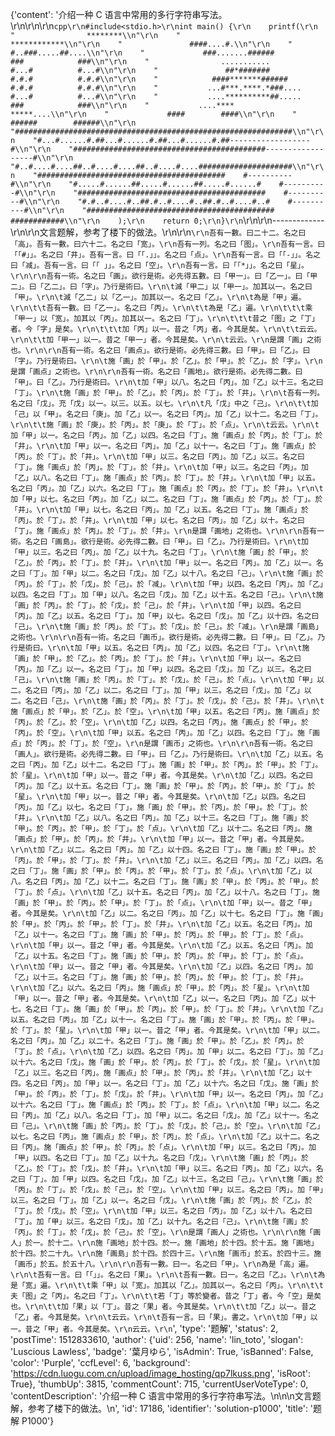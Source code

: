 {'content': '介绍一种 C 语言中常用的多行字符串写法。\r\n\r\n\r\n```cpp\r\n#include<stdio.h>\r\nint main() {\r\n    printf(\r\n    "                ********\\n"\r\n    "               ************\\n"\r\n    "               ####....#.\\n"\r\n    "             #..###.....##....\\n"\r\n    "             ###.......######              ###            ###\\n"\r\n    "                ...........               #...#          #...#\\n"\r\n    "               ##*#######                 #.#.#          #.#.#\\n"\r\n    "            ####*******######             #.#.#          #.#.#\\n"\r\n    "           ...#***.****.*###....          #...#          #...#\\n"\r\n    "           ....**********##.....           ###            ###\\n"\r\n    "           ....****    *****....\\n"\r\n    "             ####        ####\\n"\r\n    "           ######        ######\\n"\r\n    "##############################################################\\n"\r\n    "#...#......#.##...#......#.##...#......#.##------------------#\\n"\r\n    "###########################################------------------#\\n"\r\n    "#..#....#....##..#....#....##..#....#....#####################\\n"\r\n    "##########################################    #----------#\\n"\r\n    "#.....#......##.....#......##.....#......#    #----------#\\n"\r\n    "##########################################    #----------#\\n"\r\n    "#.#..#....#..##.#..#....#..##.#..#....#..#    #----------#\\n"\r\n    "##########################################    ############\\n"\r\n    );\r\n    return 0;\r\n}\r\n```\r\n\r\n-------------\r\n\r\n文言题解，参考了楼下的做法。\r\n\r\n```\r\n吾有一數。曰二十二。名之曰「高」。吾有一數。曰六十二。名之曰「宽」。\r\n吾有一列。名之曰「图」。\r\n吾有一言。曰「「#」」。名之曰「井」。吾有一言。曰「「.」」。名之曰「点」。\r\n吾有一言。曰「「-」」。名之曰「减」。吾有一言。曰「「 」」。名之曰「空」。\r\n吾有一言。曰「「*」」。名之曰「星」。\r\n\r\n吾有一術。名之曰「画」。欲行是術。必先得五數。曰「甲一」。曰「乙一」。曰「甲二」。曰「乙二」。曰「字」。乃行是術曰。\r\n\t減「甲二」以「甲一」。加其以一。名之曰「甲」。\r\n\t減「乙二」以「乙一」。加其以一。名之曰「乙」。\r\n\t為是「甲」遍。\r\n\t\t吾有一數。曰「乙一」。名之曰「丙」。\r\n\t\t為是「乙」遍。\r\n\t\t\t乘「甲一」以「宽」。加其以「丙」。加其以一。名之曰「丁」。\r\n\t\t\t昔之「图」之「丁」者。今「字」是矣。\r\n\t\t\t加「丙」以一。昔之「丙」者。今其是矣。\r\n\t\t云云。\r\n\t\t加「甲一」以一。昔之「甲一」者。今其是矣。\r\n\t云云。\r\n是謂「画」之術也。\r\n\r\n吾有一術。名之曰「画点」。欲行是術。必先得三數。曰「甲」。曰「乙」。曰「字」。乃行是術曰。\r\n\t施「画」於「甲」。於「乙」。於「甲」。於「乙」。於「字」。\r\n是謂「画点」之術也。\r\n\r\n吾有一術。名之曰「画地」。欲行是術。必先得二數。曰「甲」。曰「乙」。乃行是術曰。\r\n\t加「甲」以八。名之曰「丙」。加「乙」以十三。名之曰「丁」。\r\n\t施「画」於「甲」。於「乙」。於「丙」。於「丁」。於「井」。\r\n\t吾有一列。名之曰「戊」。充「戊」以一。以三。以五。以七。\r\n\t凡「戊」中之「己」。\r\n\t\t加「己」以「甲」。名之曰「庚」。加「乙」以一。名之曰「丙」。加「乙」以十二。名之曰「丁」。\r\n\t\t施「画」於「庚」。於「丙」。於「庚」。於「丁」。於「点」。\r\n\t云云。\r\n\t加「甲」以一。名之曰「丙」。加「乙」以四。名之曰「丁」。施「画点」於「丙」。於「丁」。於「井」。\r\n\t加「甲」以一。名之曰「丙」。加「乙」以十一。名之曰「丁」。施「画点」於「丙」。於「丁」。於「井」。\r\n\t加「甲」以三。名之曰「丙」。加「乙」以三。名之曰「丁」。施「画点」於「丙」。於「丁」。於「井」。\r\n\t加「甲」以三。名之曰「丙」。加「乙」以八。名之曰「丁」。施「画点」於「丙」。於「丁」。於「井」。\r\n\t加「甲」以五。名之曰「丙」。加「乙」以六。名之曰「丁」。施「画点」於「丙」。於「丁」。於「井」。\r\n\t加「甲」以七。名之曰「丙」。加「乙」以二。名之曰「丁」。施「画点」於「丙」。於「丁」。於「井」。\r\n\t加「甲」以七。名之曰「丙」。加「乙」以五。名之曰「丁」。施「画点」於「丙」。於「丁」。於「井」。\r\n\t加「甲」以七。名之曰「丙」。加「乙」以十。名之曰「丁」。施「画点」於「丙」。於「丁」。於「井」。\r\n是謂「画地」之術也。\r\n\r\n吾有一術。名之曰「画島」。欲行是術。必先得二數。曰「甲」。曰「乙」。乃行是術曰。\r\n\t加「甲」以三。名之曰「丙」。加「乙」以十九。名之曰「丁」。\r\n\t施「画」於「甲」。於「乙」。於「丙」。於「丁」。於「井」。\r\n\t加「甲」以一。名之曰「丙」。加「乙」以一。名之曰「丁」。加「甲」以二。名之曰「戊」。加「乙」以十八。名之曰「己」。\r\n\t施「画」於「丙」。於「丁」。於「戊」。於「己」。於「减」。\r\n\t加「甲」以四。名之曰「丙」。加「乙」以四。名之曰「丁」。加「甲」以八。名之曰「戊」。加「乙」以十五。名之曰「己」。\r\n\t施「画」於「丙」。於「丁」。於「戊」。於「己」。於「井」。\r\n\t加「甲」以四。名之曰「丙」。加「乙」以五。名之曰「丁」。加「甲」以七。名之曰「戊」。加「乙」以十四。名之曰「己」。\r\n\t施「画」於「丙」。於「丁」。於「戊」。於「己」。於「减」。\r\n是謂「画島」之術也。\r\n\r\n吾有一術。名之曰「画币」。欲行是術。必先得二數。曰「甲」。曰「乙」。乃行是術曰。\r\n\t加「甲」以五。名之曰「丙」。加「乙」以四。名之曰「丁」。\r\n\t施「画」於「甲」。於「乙」。於「丙」。於「丁」。於「井」。\r\n\t加「甲」以一。名之曰「丙」。加「乙」以一。名之曰「丁」。加「甲」以四。名之曰「戊」。加「乙」以三。名之曰「己」。\r\n\t施「画」於「丙」。於「丁」。於「戊」。於「己」。於「点」。\r\n\t加「甲」以二。名之曰「丙」。加「乙」以二。名之曰「丁」。加「甲」以三。名之曰「戊」。加「乙」以二。名之曰「己」。\r\n\t施「画」於「丙」。於「丁」。於「戊」。於「己」。於「井」。\r\n\t施「画点」於「甲」。於「乙」。於「空」。\r\n\t加「甲」以五。名之曰「丙」。施「画点」於「丙」。於「乙」。於「空」。\r\n\t加「乙」以四。名之曰「丙」。施「画点」於「甲」。於「丙」。於「空」。\r\n\t加「甲」以五。名之曰「丙」。加「乙」以四。名之曰「丁」。施「画点」於「丙」。於「丁」。於「空」。\r\n是謂「画币」之術也。\r\n\r\n吾有一術。名之曰「画人」。欲行是術。必先得二數。曰「甲」。曰「乙」。乃行是術曰。\r\n\t加「乙」以五。名之曰「丙」。加「乙」以十二。名之曰「丁」。施「画」於「甲」。於「丙」。於「甲」。於「丁」。於「星」。\r\n\t加「甲」以一。昔之「甲」者。今其是矣。\r\n\t加「乙」以四。名之曰「丙」。加「乙」以十五。名之曰「丁」。施「画」於「甲」。於「丙」。於「甲」。於「丁」。於「星」。\r\n\t加「甲」以一。昔之「甲」者。今其是矣。\r\n\t加「乙」以四。名之曰「丙」。加「乙」以七。名之曰「丁」。施「画」於「甲」。於「丙」。於「甲」。於「丁」。於「井」。\r\n\t加「乙」以八。名之曰「丙」。加「乙」以十三。名之曰「丁」。施「画」於「甲」。於「丙」。於「甲」。於「丁」。於「点」。\r\n\t加「乙」以十二。名之曰「丙」。施「画点」於「甲」。於「丙」。於「井」。\r\n\t加「甲」以一。昔之「甲」者。今其是矣。\r\n\t加「乙」以二。名之曰「丙」。加「乙」以十四。名之曰「丁」。施「画」於「甲」。於「丙」。於「甲」。於「丁」。於「井」。\r\n\t加「乙」以三。名之曰「丙」。加「乙」以四。名之曰「丁」。施「画」於「甲」。於「丙」。於「甲」。於「丁」。於「点」。\r\n\t加「乙」以八。名之曰「丙」。加「乙」以十二。名之曰「丁」。施「画」於「甲」。於「丙」。於「甲」。於「丁」。於「点」。\r\n\t加「乙」以十五。名之曰「丙」。加「乙」以十八。名之曰「丁」。施「画」於「甲」。於「丙」。於「甲」。於「丁」。於「点」。\r\n\t加「甲」以一。昔之「甲」者。今其是矣。\r\n\t加「乙」以二。名之曰「丙」。加「乙」以十七。名之曰「丁」。施「画」於「甲」。於「丙」。於「甲」。於「丁」。於「井」。\r\n\t加「乙」以五。名之曰「丙」。加「乙」以十一。名之曰「丁」。施「画」於「甲」。於「丙」。於「甲」。於「丁」。於「点」。\r\n\t加「甲」以一。昔之「甲」者。今其是矣。\r\n\t加「乙」以五。名之曰「丙」。加「乙」以十五。名之曰「丁」。施「画」於「甲」。於「丙」。於「甲」。於「丁」。於「点」。\r\n\t加「甲」以一。昔之「甲」者。今其是矣。\r\n\t加「乙」以四。名之曰「丙」。加「乙」以十三。名之曰「丁」。施「画」於「甲」。於「丙」。於「甲」。於「丁」。於「井」。\r\n\t加「乙」以六。名之曰「丙」。施「画点」於「甲」。於「丙」。於「星」。\r\n\t加「甲」以一。昔之「甲」者。今其是矣。\r\n\t加「乙」以一。名之曰「丙」。加「乙」以十七。名之曰「丁」。施「画」於「甲」。於「丙」。於「甲」。於「丁」。於「井」。\r\n\t加「乙」以五。名之曰「丙」。加「乙」以十一。名之曰「丁」。施「画」於「甲」。於「丙」。於「甲」。於「丁」。於「星」。\r\n\t加「甲」以一。昔之「甲」者。今其是矣。\r\n\t加「甲」以二。名之曰「丙」。加「乙」以二十。名之曰「丁」。施「画」於「甲」。於「乙」。於「丙」。於「丁」。於「点」。\r\n\t加「乙」以四。名之曰「丙」。加「甲」以二。名之曰「丁」。加「乙」以十六。名之曰「戊」。施「画」於「甲」。於「丙」。於「丁」。於「戊」。於「星」。\r\n\t加「乙」以三。名之曰「丙」。施「画点」於「甲」。於「丙」。於「井」。\r\n\t加「乙」以十四。名之曰「丙」。加「甲」以一。名之曰「丁」。加「乙」以十六。名之曰「戊」。施「画」於「甲」。於「丙」。於「丁」。於「戊」。於「井」。\r\n\t加「甲」以一。名之曰「丙」。加「乙」以十六。名之曰「丁」。施「画点」於「丙」。於「丁」。於「点」。\r\n\t加「甲」以二。名之曰「丙」。加「乙」以八。名之曰「丁」。加「甲」以二。名之曰「戊」。加「乙」以十一。名之曰「己」。\r\n\t施「画」於「丙」。於「丁」。於「戊」。於「己」。於「空」。\r\n\t加「乙」以七。名之曰「丙」。施「画点」於「甲」。於「丙」。於「点」。\r\n\t加「乙」以十二。名之曰「丙」。施「画点」於「甲」。於「丙」。於「点」。\r\n\t加「甲」以三。名之曰「丙」。加「甲」以四。名之曰「丁」。加「乙」以十九。名之曰「戊」。\r\n\t施「画」於「丙」。於「乙」。於「丁」。於「戊」。於「井」。\r\n\t加「甲」以三。名之曰「丙」。加「乙」以六。名之曰「丁」。加「甲」以四。名之曰「戊」。加「乙」以十三。名之曰「己」。\r\n\t施「画」於「丙」。於「丁」。於「戊」。於「己」。於「空」。\r\n\t加「甲」以三。名之曰「丙」。加「甲」以三。名之曰「丁」。加「乙」以一。名之曰「戊」。\r\n\t施「画」於「丙」。於「乙」。於「丁」。於「戊」。於「空」。\r\n\t加「甲」以三。名之曰「丙」。加「乙」以十八。名之曰「丁」。加「甲」以三。名之曰「戊」。加「乙」以十九。名之曰「己」。\r\n\t施「画」於「丙」。於「丁」。於「戊」。於「己」。於「空」。\r\n是謂「画人」之術也。\r\n\r\n施「画人」於一。於十二。\r\n施「画地」於十四。於一。施「画地」於十四。於十五。施「画地」於十四。於二十九。\r\n施「画島」於十四。於四十三。\r\n施「画币」於五。於四十三。施「画币」於五。於五十八。\r\n\r\n吾有一數。曰一。名之曰「甲」。\r\n為是「高」遍。\r\n\t吾有一言。曰「「」」。名之曰「果」。\r\n\t吾有一數。曰一。名之曰「乙」。\r\n\t為是「宽」遍。\r\n\t\t乘「甲」以「宽」。加其以「乙」。加其以一。名之曰「丙」。\r\n\t\t夫「图」之「丙」。名之曰「丁」。\r\n\t\t若「丁」等於變者。昔之「丁」者。今「空」是矣也。\r\n\t\t加「果」以「丁」。昔之「果」者。今其是矣。\r\n\t\t加「乙」以一。昔之「乙」者。今其是矣。\r\n\t云云。\r\n\t吾有一言。曰「果」。書之。\r\n\t加「甲」以一。昔之「甲」者。今其是矣。\r\n云云。\r\n```', 'type': '题解', 'status': 2, 'postTime': 1512833610, 'author': {'uid': 256, 'name': 'lin_toto', 'slogan': 'Luscious Lawless', 'badge': '葉月ゆら', 'isAdmin': True, 'isBanned': False, 'color': 'Purple', 'ccfLevel': 6, 'background': 'https://cdn.luogu.com.cn/upload/image_hosting/qp7lkuss.png', 'isRoot': True}, 'thumbUp': 3815, 'commentCount': 715, 'currentUserVoteType': 0, 'contentDescription': '介绍一种 C 语言中常用的多行字符串写法。\n\n\n文言题解，参考了楼下的做法。\n', 'id': 17186, 'identifier': 'solution-p1000', 'title': '题解 P1000'}